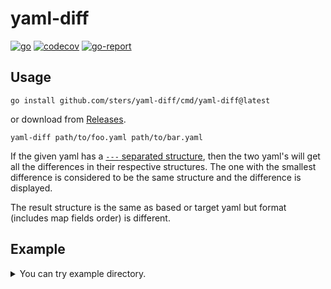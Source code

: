 # yaml-diff

[![go](https://github.com/sters/yaml-diff/workflows/Go/badge.svg)](https://github.com/sters/yaml-diff/actions?query=workflow%3AGo)
[![codecov](https://codecov.io/gh/sters/yaml-diff/branch/main/graph/badge.svg)](https://codecov.io/gh/sters/yaml-diff)
[![go-report](https://goreportcard.com/badge/github.com/sters/yaml-diff)](https://goreportcard.com/report/github.com/sters/yaml-diff)

## Usage

```
go install github.com/sters/yaml-diff/cmd/yaml-diff@latest
```
or download from [Releases](https://github.com/sters/yaml-diff/releases).

```
yaml-diff path/to/foo.yaml path/to/bar.yaml
```

If the given yaml has a [`---` separated structure](https://yaml.org/spec/1.2/spec.html#id2760395), then the two yaml's will get all the differences in their respective structures. The one with the smallest difference is considered to be the same structure and the difference is displayed.

The result structure is the same as based or target yaml but format (includes map fields order) is different.

## Example

<details><summary>You can try example directory.</summary>

```text
$ go run cmd/yaml-diff/main.go example/a.yaml example/b.yaml
--- example/a.yaml
+++ example/b.yaml

  apiVersion: "v1"
  kind: "Service"
  metadata:
    name: "my-service"
  spec:
    selector:
      app: "MyApp"
    ports:
      -
        protocol: "TCP"
-       port: 80
+       port: 8080
        targetPort: 9376

  apiVersion: "apps/v1"
  kind: "Deployment"
  metadata:
    name: "app-deployment"
    labels:
      app: "MyApp"
  spec:
-   replicas: 3
+   replicas: 10
    selector:
      matchLabels:
        app: "MyApp"
    template:
      metadata:
        labels:
          app: "MyApp"
      spec:
        containers:
          -
            name: "app"
-           image: "my-app:1.0.0"
+           image: "my-app:1.1.0"
            ports:
              -
                containerPort: 9376

- foo: "missing-in-b"

  this:
    is:
      the: "same"
-     empty:

+ bar:
+   - "missing in a.yaml"

+ baz:
+   - "missing in a.yaml"
```

```text
$ go run cmd/yaml-diff/main.go --ignore-empty-fields example/a.yaml example/b.yaml
--- example/a.yaml
+++ example/b.yaml

  apiVersion: "v1"
  kind: "Service"
  metadata:
    name: "my-service"
  spec:
    selector:
      app: "MyApp"
    ports:
      -
        protocol: "TCP"
-       port: 80
+       port: 8080
        targetPort: 9376

  apiVersion: "apps/v1"
  kind: "Deployment"
  metadata:
    name: "app-deployment"
    labels:
      app: "MyApp"
  spec:
-   replicas: 3
+   replicas: 10
    selector:
      matchLabels:
        app: "MyApp"
    template:
      metadata:
        labels:
          app: "MyApp"
      spec:
        containers:
          -
            name: "app"
-           image: "my-app:1.0.0"
+           image: "my-app:1.1.0"
            ports:
              -
                containerPort: 9376

- foo: "missing-in-b"

  this:
    is:
      the: "same"
      empty:

+ bar:
+   - "missing in a.yaml"

+ baz:
+   - "missing in a.yaml"
```

</details>
